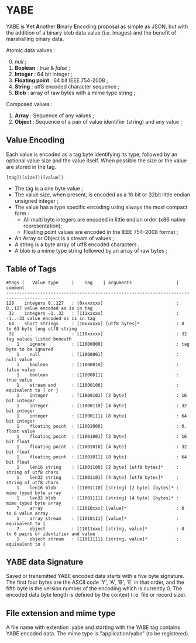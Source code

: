 YABE 
====

YABE is **Y**et **A**nother **B**inary **E**ncoding proposal as simple as JSON, but with the addition of a binary blob data value (i.e. Images) and the benefit of marshalling binary data.

Atomic data values :

0. *null* ;
1. **Boolean** : *true* & *false* ;
2. **Integer** : 64 bit integer ;
3. **Floating point** : 64 bit IEEE 754-2008 ;
4. **String** : utf8 encoded character sequence ;
5. **Blob** : array of raw bytes with a mime type string ;

Composed values :

1. **Array** : Sequence of any values ;
2. **Object** : Sequence of a pair of value identifier (string) and any value ; 

Value Encoding 
--------------

Each value is encoded as a tag byte identifying its type, followed by an optional value size and the value itself. When possible the size or the value are stored in the tag. 

    [tag]([size])([value]) 

* The tag is a one byte value ;
* The value size, when present, is encoded as a 16 bit or 32bit little endian unsigned integer ;
* The value has a type specific encoding using always the most compact form :
    * All multi byte integers are encoded in little endian order (x86 native representation);
    * Floating point values are encoded in the IEEE 754-2008 format ;
* An Array or Object is a stream of values ; 
* A string is a byte array of utf8 encoded characters ;
* A blob is a mime type string followed by an array of raw bytes ;

Table of Tags
-------------

    #tags |   Value type     |    Tag    | arguments                 | comment
	-------------------------------------------------------------------------------------------
    128    integers 0..127   : [0xxxxxxx]                            : 0..127 value encoded as is in tag
     32    integers -1..32   : [111xxxxx]                            : -1..-32 value encoded as is in tag
     64    short strings     : [10xxxxxx] [utf8 bytes]*              : 0 to 63 byte long utf8 string
     32    ...               : [110xxxxx]                            : 32 tag values listed beneath
        1    ignore          : [11000000]                            : tag byte to be ignored
        1    null            : [11000001]                            : null value 
        1    boolean         : [11000010]                            : false value
        1    boolean         : [11000011]                            : true value
        1    stream end      : [11000100]                            : equivalent to ] or }
        1    integer         : [11000101] [2 byte]                   : 16 bit integer
        1    integer         : [11000110] [4 byte]                   : 32 bit integer
        1    integer         : [11000111] [8 byte]                   : 64 bit integer
        1    floating point  : [11001000]                            : 0. float value
        1    floating point  : [11001001] [2 byte]                   : 16 bit float
        1    floating point  : [11001010] [4 byte]                   : 32 bit float
        1    floating point  : [11001011] [8 byte]                   : 64 bit float
        1    len16 string    : [11001100] [2 byte] [utf8 bytes]*     : string of utf8 chars
        1    len32 string    : [11001101] [4 byte] [utf8 bytes]*     : string of utf8 chars
        1    len16 blob      : [11001110] [string] [2 byte] [bytes]* : mime typed byte array
        1    len32 blob      : [11001111] [string] [4 byte] [bytes]* : mime typed byte array
        7    array           : [11010xxx] [value]*                   : 0 to 6 value array
        1    array stream    : [11010111] [value]*                   : equivalent to [
        7    object          : [11011xxx] [string, value]*           : 0 to 6 pairs of identifier and value
        1    object stream   : [11011111] [string, value]*           : equivalent to {


YABE data Signature
-------------------

Saved or transmitted YABE encoded data starts with a five byte signature. The first four bytes are the ASCII code 'Y', 'A', 'B', 'E' in that order, and the fifth byte is the version number of the encoding which is currently 0. The encoded data byte length is defined by the context (i.e. file or record size).

File extension and mime type
----------------------------

A file name with extention .yabe and starting with the YABE tag contains YABE encoded data. The mime type is "application/yabe" (to be registered).

